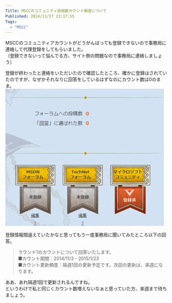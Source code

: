 ```yaml
---
Title: MSCCのコミュニティ投稿数カウント頻度について
Published: 2014/11/27 23:17:55
Tags:
  - "MSCC"
---
```

MSCCのコミュニティアカウントがどうがんばっても登録できないので事務局に連絡して代理登録をしてもらいました。  
（登録できないって悩んでる方、サイト側の問題なので事務局に連絡しましょう）

登録が終わったと連絡をいただいたので確認したところ、確かに登録はされていたのですが、なぜかそれなりに回答をしているはずなのにカウント数は0のまま。
![](20141127231313.png) 

登録情報間違えていたかなと思ってもう一度事務局に聞いてみたところ以下の回答。


> ラウンド1のカウントについて回答いたします。  
> ■カウント期間：2014/11/3 - 2015/1/23  
> ■カウント更新頻度：隔週1回の更新予定です。次回の更新は、来週になります。


ああ、あれ隔週1回で更新されるんですね。  
というわけで私と同じくカウント数増えないなぁと思っていた方、来週まで待ちましょう。